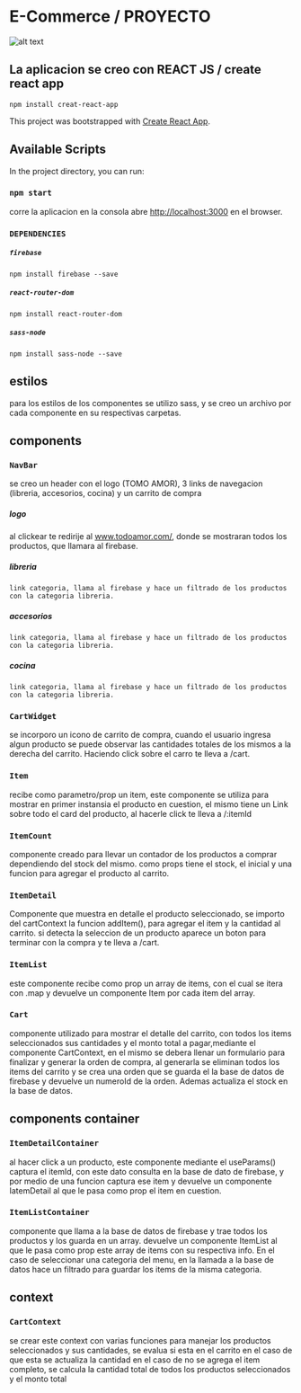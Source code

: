 # E-Commerce / PROYECTO

![alt text](https://github.com/JulianMedd/Regaleria_ecommerce/blob/main/public/Animation.gif "Logo Title Text 1")

## La aplicacion se creo con REACT JS / create react app

    npm install creat-react-app

This project was bootstrapped with [Create React App](https://github.com/facebook/create-react-app).

## Available Scripts

In the project directory, you can run:

### `npm start`

corre la aplicacion en la consola
abre [http://localhost:3000](http://localhost:3000) 
en el browser.

### `DEPENDENCIES`
 ##### `firebase`
    npm install firebase --save
 ##### `react-router-dom`
    npm install react-router-dom
 ##### `sass-node`
    npm install sass-node --save

## estilos

para los estilos de los componentes se utilizo sass, y se creo un archivo por cada componente en su respectivas carpetas.

## components

### `NavBar`

se creo un header con el logo (TOMO AMOR), 3 links de navegacion (libreria, accesorios, cocina) y un carrito de compra

##### logo
 al clickear te redirije al www.todoamor.com/, donde se mostraran todos los productos, que llamara al firebase.

##### libreria
    link categoria, llama al firebase y hace un filtrado de los productos con la categoria libreria.

##### accesorios
    link categoria, llama al firebase y hace un filtrado de los productos con la categoria libreria.

##### cocina
    link categoria, llama al firebase y hace un filtrado de los productos con la categoria libreria.


### `CartWidget`

se incorporo un icono de carrito de compra, cuando el usuario ingresa algun producto se puede observar las cantidades totales de los mismos a la derecha del carrito. Haciendo click sobre el carro te lleva a /cart.

### `Item`

recibe como parametro/prop un item, este componente se utiliza para mostrar en primer instansia el producto en cuestion, el mismo tiene un Link sobre todo el card del producto, al hacerle click te lleva a /:itemId

### `ItemCount`

componente creado para llevar un contador de los productos a comprar dependiendo del stock del mismo.
como props tiene el stock, el inicial y una funcion para agregar el producto al carrito.

### `ItemDetail`

Componente que muestra en detalle el producto seleccionado, se importo del cartContext la funcion addItem(), para agregar el item y la cantidad al carrito.
si detecta la seleccion de un producto aparece un boton para terminar con la compra y te lleva a /cart.

### `ItemList`

este componente recibe como prop un array de items, con el cual se itera con .map y devuelve un componente Item por cada item del array.

### `Cart`

componente utilizado para mostrar el detalle del carrito, con todos los items seleccionados sus cantidades y el monto total a pagar,mediante el componente CartContext, en el mismo se debera llenar un formulario para finalizar y generar la orden de compra, al generarla se eliminan todos los items del carrito y se crea una orden que se guarda el la base de datos de firebase y devuelve un numeroId de la orden.
Ademas actualiza el stock en la base de datos.

## components container

### `ItemDetailContainer`

al hacer click a un producto, este componente mediante el useParams() captura el itemId, con este dato consulta en la base de dato de firebase, y por medio de una funcion captura ese item y devuelve un componente IatemDetail al que le pasa como prop el item en cuestion.

### `ItemListContainer`

componente que llama a la base de datos de firebase y trae todos los productos y los guarda en un array. devuelve un componente ItemList al que le pasa como prop este array de items con su respectiva info.
En el caso de seleccionar una categoria del menu, en la llamada a la base de datos hace un filtrado para guardar los items de la misma categoria.

## context

### `CartContext`

se crear este context con varias funciones para manejar los productos seleccionados y sus cantidades,
se evalua si esta en el carrito en el caso de que esta se actualiza la cantidad en el caso de no se agrega el item completo, se calcula la cantidad total de todos los productos seleccionados y el monto total

